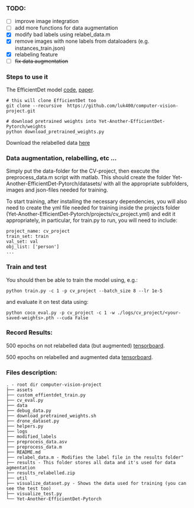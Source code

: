 ### TODO:

- [ ] improve image integration
- [ ] add more functions for data augmentation
- [X] modify bad labels using relabel_data.m
- [x] remove images with none labels from dataloaders (e.g. instances_train.json)
- [x] relabeling feature
- [ ] ~~fix data augmentation~~

### Steps to use it

The EfficientDet model [code](https://github.com/zylo117/Yet-Another-EfficientDet-Pytorch), [paper]().

```
# this will clone EfficientDet too
git clone --recursive  https://github.com/luk400/computer-vision-project.git

# download pretrained weights into Yet-Another-EfficientDet-Pytorch/weights
python download_pretrained_weights.py

```

Download the relabelled data [here](https://drive.google.com/file/d/1NCCOX-WBd89zz3MrhGSlILYIt56ktio1/view?usp=sharing)

### Data augmentation, relabelling, etc ...

Simply put the data-folder for the CV-project, then execute the preprocess_data.m script with matlab. 
This should create the folder Yet-Another-EfficientDet-Pytorch/datasets/ with all the appropriate subfolders, images and json-files needed for training. 

To start training, after installing the necessary dependencies, you will also need to create the yml file needed for training inside the projects folder (Yet-Another-EfficientDet-Pytorch/projects/cv_project.yml) and edit it appropriately, in particular, for train.py to run, you will need to include: 

```
project_name: cv_project
train_set: train
val_set: val
obj_list: ['person']
...
```

### Train and test

You should then be able to train the model using, e.g.:
```
python train.py -c 1 -p cv_project --batch_size 8 --lr 1e-5
```

and evaluate it on test data using:
```
python coco_eval.py -p cv_project -c 1 -w ./logs/cv_project/<your-saved-weights>.pth --cuda False
```


### Record Results:

500 epochs on not relabelled data (but augmented) [tensorboard](https://tensorboard.dev/experiment/7rzp1jdRQlamQVo5IK759g/#scalars).

500 epochs on relabelled and augmented data [tensorboard]().

### Files description:

```
. - root dir computer-vision-project
├── assets
├── custom_effientdet_train.py
├── cv_eval.py
├── data 
├── debug_data.py
├── download_pretrained_weights.sh
├── drone_dataset.py
├── helpers.py
├── logs
├── modified_labels
├── preprocess_data.asv
├── preprocess_data.m
├── README.md
├── relabel_data.m - Modifies the label file in the results folder"
├── results - This folder stores all data and it's used for data agmentation
├── results_relabelled.zip
├── util
├── visualize_dataset.py - Shows the data used for training (you can see the test too)
├── visualize_test.py
└── Yet-Another-EfficientDet-Pytorch

```

